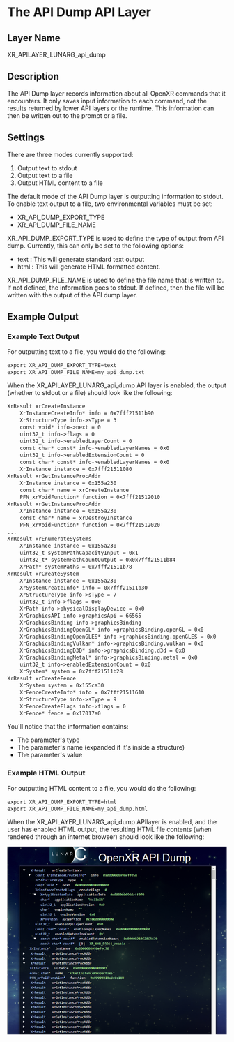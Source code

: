 # The API Dump API Layer

<!--
Copyright (c) 2017-2021, The Khronos Group Inc.

SPDX-License-Identifier: CC-BY-4.0
-->

## Layer Name

XR\_APILAYER\_LUNARG\_api\_dump

## Description

The API Dump layer records information about all OpenXR commands that it
encounters.  It only saves input information to each command, not the
results returned by lower API layers or the runtime.  This information can
then be written out to the prompt or a file.

## Settings

There are three modes currently supported:
1. Output text to stdout
2. Output text to a file
3. Output HTML content to a file

The default mode of the API Dump layer is outputting information to
stdout.  To enable text output to a file, two environmental variables
must be set:

* XR\_API\_DUMP\_EXPORT\_TYPE
* XR\_API\_DUMP\_FILE\_NAME

XR\_API\_DUMP\_EXPORT\_TYPE is used to define the type of output from API
dump.  Currently, this can only be set to the following options:

* text  : This will generate standard text output
* html  : This will generate HTML formatted content.

XR\_API\_DUMP\_FILE\_NAME is used to define the file name that is written
to.  If not defined, the information goes to stdout.  If defined,
then the file will be written with the output of the API dump layer.

## Example Output

### Example Text Output

For outputting text to a file, you would do the following:
```
export XR_API_DUMP_EXPORT_TYPE=text
export XR_API_DUMP_FILE_NAME=my_api_dump.txt
```

When the XR\_APILAYER\_LUNARG\_api\_dump API layer is enabled, the
output (whether to stdout or a file) should look like
the following:

```
XrResult xrCreateInstance
    XrInstanceCreateInfo* info = 0x7fff21511b90
    XrStructureType info->sType = 3
    const void* info->next = 0
    uint32_t info->flags = 0
    uint32_t info->enabledLayerCount = 0
    const char* const* info->enabledLayerNames = 0x0
    uint32_t info->enabledExtensionCount = 0
    const char* const* info->enabledLayerNames = 0x0
    XrInstance instance = 0x7fff21511080
XrResult xrGetInstanceProcAddr
    XrInstance instance = 0x155a230
    const char* name = xrCreateInstance
    PFN_xrVoidFunction* function = 0x7fff21512010
XrResult xrGetInstanceProcAddr
    XrInstance instance = 0x155a230
    const char* name = xrDestroyInstance
    PFN_xrVoidFunction* function = 0x7fff21512020
...
XrResult xrEnumerateSystems
    XrInstance instance = 0x155a230
    uint32_t systemPathCapacityInput = 0x1
    uint32_t* systemPathCountOutput = 0x0x7fff21511b84
    XrPath* systemPaths = 0x7fff21511b78
XrResult xrCreateSystem
    XrInstance instance = 0x155a230
    XrSystemCreateInfo* info = 0x7fff21511b30
    XrStructureType info->sType = 7
    uint32_t info->flags = 0x0
    XrPath info->physicalDisplayDevice = 0x0
    XrGraphicsAPI info->graphicsApi = 66565
    XrGraphicsBinding info->graphicsBinding
    XrGraphicsBindingOpenGL* info->graphicsBinding.openGL = 0x0
    XrGraphicsBindingOpenGLES* info->graphicsBinding.openGLES = 0x0
    XrGraphicsBindingVulkan* info->graphicsBinding.vulkan = 0x0
    XrGraphicsBindingD3D* info->graphicsBinding.d3d = 0x0
    XrGraphicsBindingMetal* info->graphicsBinding.metal = 0x0
    uint32_t info->enabledExtensionCount = 0x0
    XrSystem* system = 0x7fff21511b28
XrResult xrCreateFence
    XrSystem system = 0x155ca30
    XrFenceCreateInfo* info = 0x7fff21511610
    XrStructureType info->sType = 9
    XrFenceCreateFlags info->flags = 0
    XrFence* fence = 0x17017a0
```

You'll notice that the information contains:
* The parameter's type
* The parameter's name (expanded if it's inside a structure)
* The parameter's value

### Example HTML Output

For outputting HTML content to a file, you would do the following:
```
export XR_API_DUMP_EXPORT_TYPE=html
export XR_API_DUMP_FILE_NAME=my_api_dump.html
```

When the XR\_APILAYER\_LUNARG_api_dump APIlayer is enabled, and the
user has enabled HTML output, the resulting HTML file contents
(when rendered through an internet browser) should look like the
following:

![HTML Output Example](./OpenXR_API_Dump.png)

